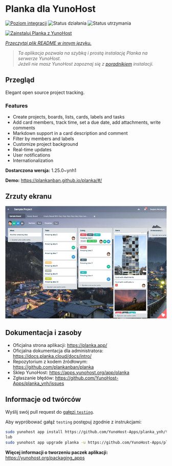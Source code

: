<!--
To README zostało automatycznie wygenerowane przez <https://github.com/YunoHost/apps/tree/master/tools/readme_generator>
Nie powinno być ono edytowane ręcznie.
-->

# Planka dla YunoHost

[![Poziom integracji](https://apps.yunohost.org/badge/integration/planka)](https://ci-apps.yunohost.org/ci/apps/planka/)
![Status działania](https://apps.yunohost.org/badge/state/planka)
![Status utrzymania](https://apps.yunohost.org/badge/maintained/planka)

[![Zainstaluj Planka z YunoHost](https://install-app.yunohost.org/install-with-yunohost.svg)](https://install-app.yunohost.org/?app=planka)

*[Przeczytaj plik README w innym języku.](./ALL_README.md)*

> *Ta aplikacja pozwala na szybką i prostą instalację Planka na serwerze YunoHost.*  
> *Jeżeli nie masz YunoHost zapoznaj się z [poradnikiem](https://yunohost.org/install) instalacji.*

## Przegląd

Elegant open source project tracking.

### Features

- Create projects, boards, lists, cards, labels and tasks
- Add card members, track time, set a due date, add attachments, write comments
- Markdown support in a card description and comment
- Filter by members and labels
- Customize project background
- Real-time updates
- User notifications
- Internationalization


**Dostarczona wersja:** 1.25.0~ynh1

**Demo:** <https://plankanban.github.io/planka/#/>

## Zrzuty ekranu

![Zrzut ekranu z Planka](./doc/screenshots/screenshot.png)

## Dokumentacja i zasoby

- Oficjalna strona aplikacji: <https://planka.app/>
- Oficjalna dokumentacja dla administratora: <https://docs.planka.cloud/docs/intro/>
- Repozytorium z kodem źródłowym: <https://github.com/plankanban/planka>
- Sklep YunoHost: <https://apps.yunohost.org/app/planka>
- Zgłaszanie błędów: <https://github.com/YunoHost-Apps/planka_ynh/issues>

## Informacje od twórców

Wyślij swój pull request do [gałęzi `testing`](https://github.com/YunoHost-Apps/planka_ynh/tree/testing).

Aby wypróbować gałąź `testing` postępuj zgodnie z instrukcjami:

```bash
sudo yunohost app install https://github.com/YunoHost-Apps/planka_ynh/tree/testing --debug
lub
sudo yunohost app upgrade planka -u https://github.com/YunoHost-Apps/planka_ynh/tree/testing --debug
```

**Więcej informacji o tworzeniu paczek aplikacji:** <https://yunohost.org/packaging_apps>

